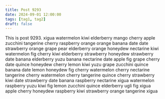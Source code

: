 ```yaml
---
title: Post 9293
date: 2024-09-01 12:00:00
tags: [tag1, tag2]
draft: false
---
```

This is post 9293.
xigua
watermelon
kiwi
elderberry
mango
cherry
apple
zucchini
tangerine
cherry
raspberry
orange
orange
banana
date
date
strawberry
orange
grape
pear
elderberry
orange
honeydew
nectarine
kiwi
watermelon
fig
cherry
kiwi
elderberry
strawberry
honeydew
strawberry
date
banana
elderberry
yuzu
banana
nectarine
date
apple
fig
grape
cherry
date
quince
honeydew
cherry
lemon
kiwi
yuzu
grape
zucchini
quince
banana
date
lemon
honeydew
fig
cherry
watermelon
cherry
nectarine
tangerine
cherry
watermelon
cherry
tangerine
quince
cherry
strawberry
kiwi
date
strawberry
date
banana
raspberry
nectarine
xigua
watermelon
raspberry
yuzu
kiwi
fig
lemon
zucchini
quince
elderberry
ugli
fig
xigua
apple
cherry
honeydew
raspberry
kiwi
strawberry
orange
tangerine
xigua
